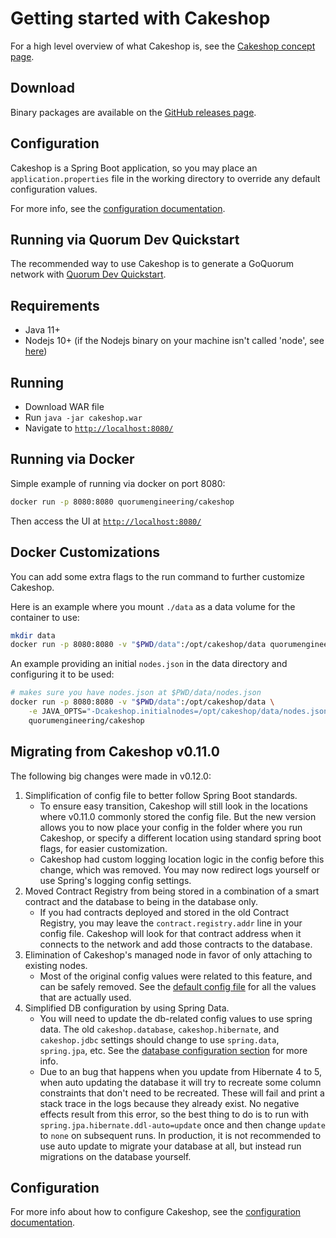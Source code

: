 # Getting started with Cakeshop

For a high level overview of what Cakeshop is, see the [Cakeshop concept page](../../Concepts/Cakeshop.md).

## Download

Binary packages are available on the [GitHub releases page](https://github.com/ConsenSys/cakeshop/releases).

## Configuration

Cakeshop is a Spring Boot application, so you may place an `application.properties` file in the working directory to override any default configuration values.

For more info, see the [configuration documentation](Configuration.md).

## Running via Quorum Dev Quickstart

The recommended way to use Cakeshop is to generate a GoQuorum network with [Quorum Dev Quickstart](../../Tutorials/Quorum-Dev-Quickstart/Getting-Started.md).

## Requirements

* Java 11+
* Nodejs 10+ (if the Nodejs binary on your machine isn't called 'node', see [here](Configuration.md#cakeshop-internals))

## Running

* Download WAR file
* Run `java -jar cakeshop.war`
* Navigate to [`http://localhost:8080/`](http://localhost:8080/)

## Running via Docker

Simple example of running via docker on port 8080:

```sh
docker run -p 8080:8080 quorumengineering/cakeshop
```

Then access the UI at [`http://localhost:8080/`](http://localhost:8080/)

## Docker Customizations

You can add some extra flags to the run command to further customize Cakeshop.

Here is an example where you mount `./data` as a data volume for the container to use:

```sh
mkdir data
docker run -p 8080:8080 -v "$PWD/data":/opt/cakeshop/data quorumengineering/cakeshop
```

An example providing an initial `nodes.json` in the data directory and configuring it to be used:

```sh
# makes sure you have nodes.json at $PWD/data/nodes.json
docker run -p 8080:8080 -v "$PWD/data":/opt/cakeshop/data \
    -e JAVA_OPTS="-Dcakeshop.initialnodes=/opt/cakeshop/data/nodes.json" \
    quorumengineering/cakeshop
```

## Migrating from Cakeshop v0.11.0

The following big changes were made in v0.12.0:

1. Simplification of config file to better follow Spring Boot standards.
    * To ensure easy transition, Cakeshop will still look in the locations where v0.11.0 commonly stored the config file. But the new version allows you to now place your config in the folder where you run Cakeshop, or specify a different location using standard spring boot flags, for easier customization.
    * Cakeshop had custom logging location logic in the config before this change, which was removed. You may now redirect logs yourself or use Spring's logging config settings.
1. Moved Contract Registry from being stored in a combination of a smart contract and the database to being in the database only.
    * If you had contracts deployed and stored in the old Contract Registry, you may leave the `contract.registry.addr` line in your config file. Cakeshop will look for that contract address when it connects to the network and add those contracts to the database.
1. Elimination of Cakeshop's managed node in favor of only attaching to existing nodes.
    * Most of the original config values were related to this feature, and can be safely removed. See the [default config file](https://github.com/ConsenSys/cakeshop/blob/master/cakeshop-api/src/main/resources/config/application.properties) for all the values that are actually used.
1. Simplified DB configuration by using Spring Data.
    * You will need to update the db-related config values to use spring data. The old `cakeshop.database`, `cakeshop.hibernate`, and `cakeshop.jdbc` settings should change to use `spring.data`, `spring.jpa`, etc. See the [database configuration section](Configuration.md#database) for more info.
    * Due to an bug that happens when you update from Hibernate 4 to 5, when auto updating the database it will try to recreate some column constraints that don't need to be recreated. These will fail and print a stack trace in the logs because they already exist. No negative effects result from this error, so the best thing to do is to run with `spring.jpa.hibernate.ddl-auto=update` once and then change `update` to `none` on subsequent runs. In production, it is not recommended to use auto update to migrate your database at all, but instead run migrations on the database yourself.

## Configuration

For more info about how to configure Cakeshop, see the [configuration documentation](Configuration.md).
